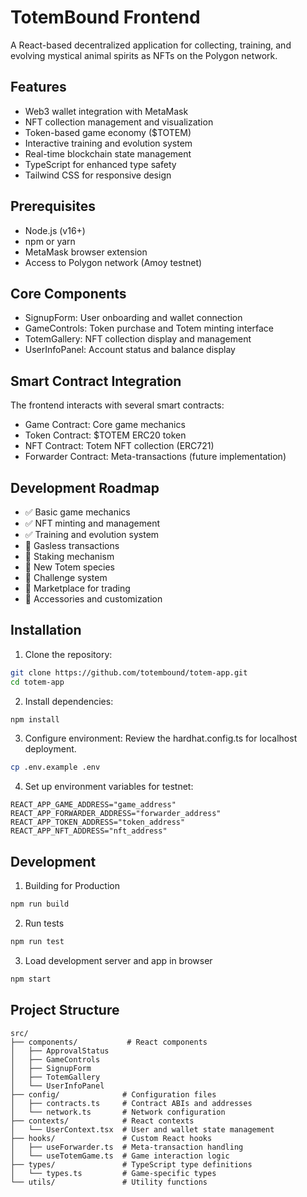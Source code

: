# TotemBound Frontend
A React-based decentralized application for collecting, training, and evolving mystical animal spirits as NFTs on the Polygon network.

## Features
- Web3 wallet integration with MetaMask
- NFT collection management and visualization
- Token-based game economy ($TOTEM)
- Interactive training and evolution system
- Real-time blockchain state management
- TypeScript for enhanced type safety
- Tailwind CSS for responsive design

## Prerequisites
- Node.js (v16+)
- npm or yarn
- MetaMask browser extension
- Access to Polygon network (Amoy testnet)

## Core Components
- SignupForm: User onboarding and wallet connection
- GameControls: Token purchase and Totem minting interface
- TotemGallery: NFT collection display and management
- UserInfoPanel: Account status and balance display

## Smart Contract Integration
The frontend interacts with several smart contracts:
- Game Contract: Core game mechanics
- Token Contract: $TOTEM ERC20 token
- NFT Contract: Totem NFT collection (ERC721)
- Forwarder Contract: Meta-transactions (future implementation)

## Development Roadmap
- ✅ Basic game mechanics
- ✅ NFT minting and management
- ✅ Training and evolution system
- 🔲 Gasless transactions
- 🔲 Staking mechanism
- 🔲 New Totem species
- 🔲 Challenge system
- 🔲 Marketplace for trading
- 🔲 Accessories and customization

## Installation
1. Clone the repository:
```bash
git clone https://github.com/totembound/totem-app.git
cd totem-app
```

2. Install dependencies:
```bash
npm install
```

3. Configure environment:
Review the hardhat.config.ts for localhost deployment.
```bash
cp .env.example .env
```

4. Set up environment variables for testnet:
```plaintext
REACT_APP_GAME_ADDRESS="game_address"
REACT_APP_FORWARDER_ADDRESS="forwarder_address"
REACT_APP_TOKEN_ADDRESS="token_address"
REACT_APP_NFT_ADDRESS="nft_address"
```

## Development

1. Building for Production
```bash
npm run build
```

2. Run tests
```bash
npm run test
```

3. Load development server and app in browser
```bash
npm start
```

## Project Structure
```plaintext
src/
├── components/           # React components
│   ├── ApprovalStatus
│   ├── GameControls
│   ├── SignupForm
│   ├── TotemGallery
│   └── UserInfoPanel
├── config/              # Configuration files
│   ├── contracts.ts     # Contract ABIs and addresses
│   └── network.ts       # Network configuration
├── contexts/            # React contexts
│   └── UserContext.tsx  # User and wallet state management
├── hooks/               # Custom React hooks
│   ├── useForwarder.ts  # Meta-transaction handling
│   └── useTotemGame.ts  # Game interaction logic
├── types/               # TypeScript type definitions
│   └── types.ts         # Game-specific types
└── utils/               # Utility functions
```

